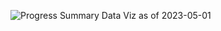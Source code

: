 ![Progress Summary Data Viz as of 2023-05-01](https://airtable.com/invite/l?inviteId=invJxvfknAEIwLibO&inviteToken=f5d53394b5f1f69eacdcef31b6b9b074a77c9a928ff238e7525b700a967da68a&utm_medium=email&utm_source=product_team&utm_content=transactional-alerts)
